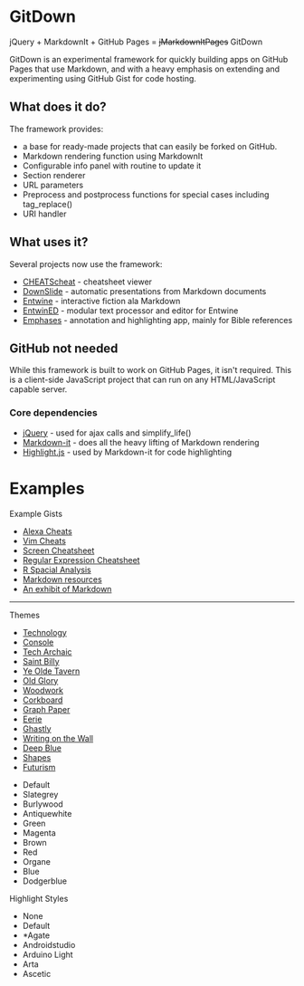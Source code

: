 # GitDown
jQuery + MarkdownIt + GitHub Pages = ~~jMarkdownItPages~~ GitDown

GitDown is an experimental framework for quickly building apps on GitHub Pages that use Markdown, and with a heavy emphasis on extending and experimenting using GitHub Gist for code hosting.

## What does it do?
The framework provides:
- a base for ready-made projects that can easily be forked on GitHub.
- Markdown rendering function using MarkdownIt
- Configurable info panel with routine to update it
- Section renderer
- URL parameters
- Preprocess and postprocess functions for special cases including tag_replace()
- URI handler

## What uses it?
Several projects now use the framework:
- [CHEATScheat](https://ugotsta.github.io/cheats/) - cheatsheet viewer
- [DownSlide](https://ugotsta.github.io/downslide/) - automatic presentations from Markdown documents
- [Entwine](https://ugotsta.github.io/entwine/) - interactive fiction ala Markdown
- [EntwinED](https://ugotsta.github.io/entwined/) - modular text processor and editor for Entwine
- [Emphases](https://ugotsta.github.io/emphases/) - annotation and highlighting app, mainly for Bible references

## GitHub not needed
While this framework is built to work on GitHub Pages, it isn't required. This is a client-side JavaScript project that can run on any HTML/JavaScript capable server.

### Core dependencies
- [jQuery](https://jquery.com/) - used for ajax calls and simplify_life()
- [Markdown-it](https://markdown-it.github.io/) - does all the heavy lifting of Markdown rendering
- [Highlight.js](https://highlightjs.org/) - used by Markdown-it for code highlighting

# Examples <!-- {$gd_info} -->
<!-- {$gd_help_ribbon} -->
<!-- {$gd_element_count} -->

Example Gists <!-- {$gd_gist} -->
- [Alexa Cheats](https://gist.github.com/2a06603706fd7c2eb5c93f34ed316354)
- [Vim Cheats](https://gist.github.com/c002acb756d5cf09b1ad98494a81baa3)
- [Screen Cheatsheet](https://gist.github.com/af918e1618682638aa82)
- [Regular Expression Cheatsheet](https://gist.github.com/3893f6ac9447f7ee27fe)
- [R Spacial Analysis](https://gist.github.com/fc661f26ef51eae6377b)
- [Markdown resources](https://gist.github.com/eba62d45c82d0767a5a0)
- [An exhibit of Markdown](https://gist.github.com/deb74713e6aff8fdfce2)

<!-- {$gd_collapsible_appearance} -->

-----

Themes <!-- {$gd_css} -->
- [Technology](https://gist.github.com/adc373c2d5a5d2b07821686e93a9630b)
- [Console](https://gist.github.com/e9217f4e7ed7c8fa18f13d12def1ad6c)
- [Tech Archaic](https://gist.github.com/2d004ce3de0abc7a27be84f48ea17591)
- [Saint Billy](https://gist.github.com/76c39d26b1b44e07bd7a783311caded8)
- [Ye Olde Tavern](https://gist.github.com/c05dec491e954e53e050c6e9d60d7a25)
- [Old Glory](https://gist.github.com/43bff1c9c6ae8a829f67bd707ee8f142)
- [Woodwork](https://gist.github.com/c604615983fc6cdd5ebdbdd053800298)
- [Corkboard](https://gist.github.com/ada930f9dae1d0a8d95f41cb7a56d658)
- [Graph Paper](https://gist.github.com/77b1f66ad5093c2db29c666ad15f334d)
- [Eerie](https://gist.github.com/7ac556b27c2cd34b00aa59e0d3621dea)
- [Ghastly](https://gist.github.com/d1a6d5621b883bf6af886855d853d502)
- [Writing on the Wall](https://gist.github.com/241b47680c730c7162cb5f82d6d788fa)
- [Deep Blue](https://gist.github.com/51aa23d96f9bd81fe55c47b2d51855a5)
- [Shapes](https://gist.github.com/dbb6369d5cef9801d11e0c342b47b2e0)
- [Futurism](https://gist.github.com/Ugotsta/3aafb0a8fb340423127373daaacf12dd)

<!-- {$gd_slider_fontsize="120,50,300,1,%"} -->

<!-- {$gd_select_primary-color} -->
- Default
- Slategrey
- Burlywood
- Antiquewhite
- Green
- Magenta
- Brown
- Red
- Organe
- Blue
- Dodgerblue

Highlight Styles <!-- {$gd_select_highlight} -->
- None
- Default
- *Agate
- Androidstudio
- Arduino Light
- Arta
- Ascetic

<!-- {$gd_collapsible_end_appearance} -->

<!-- {$gd_hide} -->
